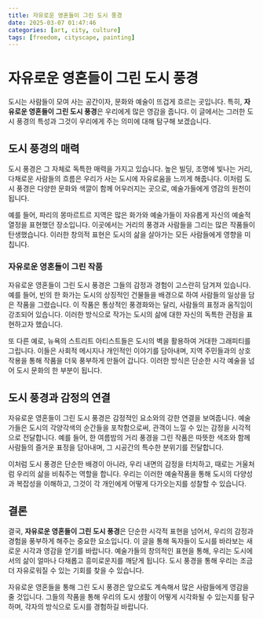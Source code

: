 ```yaml
---
title: 자유로운 영혼들이 그린 도시 풍경
date: 2025-03-07 01:47:46
categories: [art, city, culture]
tags: [freedom, cityscape, painting]
---
```


# 자유로운 영혼들이 그린 도시 풍경

도시는 사람들이 모여 사는 공간이자, 문화와 예술이 뜨겁게 흐르는 곳입니다. 특히, **자유로운 영혼들이 그린 도시 풍경**은 우리에게 많은 영감을 줍니다. 이 글에서는 그러한 도시 풍경의 특성과 그것이 우리에게 주는 의미에 대해 탐구해 보겠습니다.

## 도시 풍경의 매력

도시 풍경은 그 자체로 독특한 매력을 가지고 있습니다. 높은 빌딩, 조명에 빛나는 거리, 다채로운 사람들의 흐름은 우리가 사는 도시에 자유로움을 느끼게 해줍니다. 이처럼 도시 풍경은 다양한 문화와 색깔이 함께 어우러지는 곳으로, 예술가들에게 영감의 원천이 됩니다.

예를 들어, 파리의 몽마르트르 지역은 많은 화가와 예술가들이 자유롭게 자신의 예술적 열정을 표현했던 장소입니다. 이곳에서는 거리의 풍경과 사람들을 그리는 많은 작품들이 탄생했습니다. 이러한 창의적 표현은 도시의 삶을 살아가는 모든 사람들에게 영향을 미칩니다.

### 자유로운 영혼들이 그린 작품

자유로운 영혼들이 그린 도시 풍경은 그들의 감정과 경험이 고스란히 담겨져 있습니다. 예를 들어, 빈의 한 화가는 도시의 상징적인 건물들을 배경으로 하여 사람들의 일상을 담은 작품을 그렸습니다. 이 작품은 통상적인 풍경화와는 달리, 사람들의 표정과 움직임이 강조되어 있습니다. 이러한 방식으로 작가는 도시의 삶에 대한 자신의 독특한 관점을 표현하고자 했습니다.

또 다른 예로, 뉴욕의 스트리트 아티스트들은 도시의 벽을 활용하여 거대한 그래피티를 그립니다. 이들은 사회적 메시지나 개인적인 이야기를 담아내며, 지역 주민들과의 상호작용을 통해 작품을 더욱 풍부하게 만들어 갑니다. 이러한 방식은 단순한 시각 예술을 넘어 도시 문화의 한 부분이 됩니다.

## 도시 풍경과 감정의 연결

자유로운 영혼들이 그린 도시 풍경은 감정적인 요소와의 강한 연결을 보여줍니다. 예술가들은 도시의 각양각색의 순간들을 포착함으로써, 관객이 느낄 수 있는 감정을 시각적으로 전달합니다. 예를 들어, 한 여름밤의 거리 풍경을 그린 작품은 따뜻한 색조와 함께 사람들의 즐거운 표정을 담아내며, 그 시공간의 특수한 분위기를 전달합니다.

이처럼 도시 풍경은 단순한 배경이 아니라, 우리 내면의 감정을 터치하고, 때로는 거울처럼 우리의 삶을 비춰주는 역할을 합니다. 우리는 이러한 예술작품을 통해 도시의 다양성과 복잡성을 이해하고, 그것이 각 개인에게 어떻게 다가오는지를 성찰할 수 있습니다.

## 결론

결국, **자유로운 영혼들이 그린 도시 풍경**은 단순한 시각적 표현을 넘어서, 우리의 감정과 경험을 풍부하게 해주는 중요한 요소입니다. 이 글을 통해 독자들이 도시를 바라보는 새로운 시각과 영감을 얻기를 바랍니다. 예술가들의 창의적인 표현을 통해, 우리는 도시에서의 삶이 얼마나 다채롭고 흥미로운지를 깨닫게 됩니다. 도시 풍경을 통해 우리는 조금 더 자유로워질 수 있는 기회를 찾을 수 있습니다.

자유로운 영혼들을 통해 그린 도시 풍경은 앞으로도 계속해서 많은 사람들에게 영감을 줄 것입니다. 그들의 작품을 통해 우리의 도시 생활이 어떻게 시각화될 수 있는지를 탐구하며, 각자의 방식으로 도시를 경험하길 바랍니다.